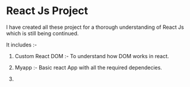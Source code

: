 # React Js Project

I have created all these project for a thorough understanding of React Js which is still being continued.

It includes :-

1. Custom React DOM :- To understand how DOM works in react.

2. Myapp :- Basic react App with all the required dependecies.

3. 
